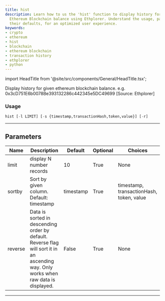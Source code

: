```yaml
---
title: hist
description: Learn how to us the 'hist' function to display history for any given
  Ethereum Blockchain balance using Ethplorer. Understand the usage, parameters and
  their defaults, for an optimized user experience.
keywords:
- crypto
- ethereum
- hist
- blockchain
- ethereum blockchain
- transaction history
- ethplorer
- python
---
```


import HeadTitle from '@site/src/components/General/HeadTitle.tsx';

<HeadTitle title="hist - Onchain - Crypto - Reference | OpenBB Terminal Docs" />

Display history for given ethereum blockchain balance. e.g. 0x3cD751E6b0078Be393132286c442345e5DC49699 [Source: Ethplorer]

### Usage

```python
hist [-l LIMIT] [-s {timestamp,transactionHash,token,value}] [-r]
```

---

## Parameters

| Name | Description | Default | Optional | Choices |
| ---- | ----------- | ------- | -------- | ------- |
| limit | display N number records | 10 | True | None |
| sortby | Sort by given column. Default: timestamp | timestamp | True | timestamp, transactionHash, token, value |
| reverse | Data is sorted in descending order by default. Reverse flag will sort it in an ascending way. Only works when raw data is displayed. | False | True | None |

---
